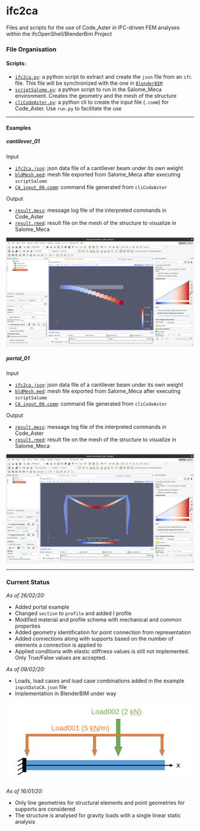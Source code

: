 # ifc2ca
Files and scripts for the use of Code_Aster in IFC-driven FEM analyses within the ifcOpenShell/BlenderBim Project

### File Organisation
#### Scripts:
- [`ifc2ca.py`](ifc2ca.py): a python script to extract and create the `json` file from an `ifc` file. This file will be synchronized with the one in [`BlenderBIM`](https://github.com/IfcOpenShell/IfcOpenShell/tree/v0.6.0/src/ifcblenderexport/ifc2ca.py)
- [`scriptSalome.py`](scriptSalome.py): a python script to run in the Salome_Meca environment. Creates the geometry and the mesh of the structure
- [`cliCodeAster.py`](cliCodeAster.py): a python cli to create the input file (`.comm`) for Code_Aster. Use `run.py` to facilitate the use

---

#### Examples
##### _cantilever_01_
Input
- [`ifc2ca.json`](examples/cantilever_01/ifc2ca.json): json data file of a cantilever beam under its own weight
- [`bldMesh.med`](examples/cantilever_01/bldMesh.med): mesh file exported from Salome_Meca after executing `scriptSalome`
- [`CA_input_00.comm`](examples/cantilever_01/CA_input_00.comm): command file generated from `cliCodeAster`

Output
- [`result.mess`](examples/cantilever_01/result.mess): message log file of the interpreted commands in Code_Aster
- [`result.rmed`](examples/cantilever_01/result.rmed): result file on the mesh of the structure to visualize in Salome_Meca

![note](examples/cantilever_01/CA_4.png)

##### _portal_01_
Input
- [`ifc2ca.json`](examples/portal_01/ifc2ca.json): json data file of a cantilever beam under its own weight
- [`bldMesh.med`](examples/portal_01/bldMesh.med): mesh file exported from Salome_Meca after executing `scriptSalome`
- [`CA_input_00.comm`](examples/portal_01/CA_input_00.comm): command file generated from `cliCodeAster`

Output
- [`result.mess`](examples/portal_01/result.mess): message log file of the interpreted commands in Code_Aster
- [`result.rmed`](examples/portal_01/result.rmed): result file on the mesh of the structure to visualize in Salome_Meca

![note](examples/portal_01/CA_2.png)

---

### Current Status
_As of 26/02/20:_
- Added portal example
- Changed `section` to `profile` and added I profile
- Modified material and profile schema with mechanical and common properties
- Added geometry identification for point connection from representation
- Added connections along with supports based on the number of elements a connection is applied to
- Applied conditions with elastic stiffness values is still not implemented. Only True/False values are accepted.

_As of 09/02/20:_
- Loads, load cases and load case combinations added in the example `inputDataCA.json` file
- Implementation in BlenderBIM under way

 ![note](examples/cantilever_01/cantileverBeamProblemDescription.png)

_As of 16/01/20:_
- Only line geometries for structural elements and point geometries for supports are considered
- The structure is analysed for gravity loads with a single linear static analysis
